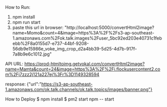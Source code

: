 How to Run:

1. npm install
2. npm run start
3. paste this url in browser: "http://localhost:5000/convertHtml2image?name=Momo&count=4&image=https%3A%2F%2Fs3-ap-southeast-1.amazonaws.com%2Fok.talk.images%2Fuser_5bc92ed203e40731c1febebb%2F8a0155d7-e737-44bf-9208-56db9e15986e_voke_img_crop_d2a4bb39-5d25-4d7b-917f-7a8b9e6c1012.jpg"

API URL: https://prod-htmltoimg.getvokal.com/convertHtml2image?name=Mamta&count=24&image=https%3A%2F%2Fi.flockusercontent2.com%2Fj7zzz2j121a227ej%3Fr%3D1149328594

response: {"url":"https://s3-ap-southeast-1.amazonaws.com/ok.talk.channels/ok.talk.topics/images/banner.png"}

How to Deploy
$ npm install
$ pm2 start npm -- start

